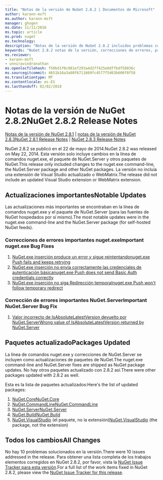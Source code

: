 ```yaml
---
title: "Notas de la versión de NuGet 2.8.2 | Documentos de Microsoft"
author: karann-msft
ms.author: karann-msft
manager: ghogen
ms.date: 11/11/2016
ms.topic: article
ms.prod: nuget
ms.technology: 
description: "Notas de la versión de NuGet 2.8.2 incluidos problemas conocidos, correcciones de errores, las funciones agregadas y dcr."
keywords: "NuGet 2.8.2 notas de la versión, correcciones de errores, problemas, conocidos agregan características, DCR"
ms.reviewer:
- karann-msft
- unniravindranathan
ms.openlocfilehash: f50bd1f0c981ef293a4d2ff425e0dffbdf58036c
ms.sourcegitcommit: 4651b16a3a08f6711669fc4577f5d63b600f8f58
ms.translationtype: MT
ms.contentlocale: es-ES
ms.lasthandoff: 02/02/2018
---
```

# <a name="nuget-282-release-notes"></a><span data-ttu-id="f12fe-104">Notas de la versión de NuGet 2.8.2</span><span class="sxs-lookup"><span data-stu-id="f12fe-104">NuGet 2.8.2 Release Notes</span></span>

<span data-ttu-id="f12fe-105">[Notas de la versión de NuGet 2.8.1](../release-notes/nuget-2.8.1.md) | [notas de la versión de NuGet 2.8.3](../release-notes/nuget-2.8.3.md)</span><span class="sxs-lookup"><span data-stu-id="f12fe-105">[NuGet 2.8.1 Release Notes](../release-notes/nuget-2.8.1.md) | [NuGet 2.8.3 Release Notes](../release-notes/nuget-2.8.3.md)</span></span>

<span data-ttu-id="f12fe-106">NuGet 2.8.2 se publicó en el 22 de mayo de 2014.</span><span class="sxs-lookup"><span data-stu-id="f12fe-106">NuGet 2.8.2 was released on May 22, 2014.</span></span>  <span data-ttu-id="f12fe-107">Esta versión solo incluye cambios en la línea de comandos nuget.exe, el paquete de NuGet.Server y otros paquetes de NuGet.</span><span class="sxs-lookup"><span data-stu-id="f12fe-107">This release only included changes to the nuget.exe command-line, the NuGet.Server package and other NuGet packages.</span></span>  <span data-ttu-id="f12fe-108">La versión no incluía una extensión de Visual Studio actualizado o WebMatrix.</span><span class="sxs-lookup"><span data-stu-id="f12fe-108">The release did not include an updated Visual Studio extension or WebMatrix extension.</span></span>

## <a name="notable-updates"></a><span data-ttu-id="f12fe-109">Actualizaciones importantes</span><span class="sxs-lookup"><span data-stu-id="f12fe-109">Notable Updates</span></span>

<span data-ttu-id="f12fe-110">Las actualizaciones más importantes se encontraban en la línea de comandos nuget.exe y el paquete de NuGet.Server (para las fuentes de NuGet hospedados por sí mismo).</span><span class="sxs-lookup"><span data-stu-id="f12fe-110">The most notable updates were in the nuget.exe command-line and the NuGet.Server package (for self-hosted NuGet feeds).</span></span>

### <a name="important-nugetexe-bug-fixes"></a><span data-ttu-id="f12fe-111">Correcciones de errores importantes nuget.exe</span><span class="sxs-lookup"><span data-stu-id="f12fe-111">Important nuget.exe Bug Fixes</span></span>

1. [<span data-ttu-id="f12fe-112">NuGet.exe inserción produce un error y sigue reintentando</span><span class="sxs-lookup"><span data-stu-id="f12fe-112">nuget.exe Push fails and keeps retrying</span></span>](https://nuget.codeplex.com/workitem/4000)
1. [<span data-ttu-id="f12fe-113">NuGet.exe inserción no envía correctamente las credenciales de autenticación básica</span><span class="sxs-lookup"><span data-stu-id="f12fe-113">nuget.exe Push does not send Basic Auth credentials correctly</span></span>](https://nuget.codeplex.com/workitem/4109)
1. [<span data-ttu-id="f12fe-114">NuGet.exe inserción no siga Redirección temporal</span><span class="sxs-lookup"><span data-stu-id="f12fe-114">nuget.exe Push won't follow temporary redirect</span></span>](https://nuget.codeplex.com/workitem/4050)

### <a name="important-nugetserver-bug-fix"></a><span data-ttu-id="f12fe-115">Corrección de errores importantes NuGet.Server</span><span class="sxs-lookup"><span data-stu-id="f12fe-115">Important NuGet.Server Bug Fix</span></span>

1. [<span data-ttu-id="f12fe-116">Valor incorrecto de IsAbsoluteLatestVersion devuelto por NuGet.Server</span><span class="sxs-lookup"><span data-stu-id="f12fe-116">Wrong value of IsAbsoluteLatestVersion returned by NuGet.Server</span></span>](https://nuget.codeplex.com/workitem/4147)

## <a name="packages-updated"></a><span data-ttu-id="f12fe-117">Paquetes actualizado</span><span class="sxs-lookup"><span data-stu-id="f12fe-117">Packages Updated</span></span>

<span data-ttu-id="f12fe-118">La línea de comandos nuget.exe y correcciones de NuGet.Server se incluyen como actualizaciones de paquetes de NuGet.</span><span class="sxs-lookup"><span data-stu-id="f12fe-118">The nuget.exe command-line and NuGet.Server fixes are shipped as NuGet package updates.</span></span>  <span data-ttu-id="f12fe-119">No hay otros paquetes actualizado con 2.8.2 así.</span><span class="sxs-lookup"><span data-stu-id="f12fe-119">There were other packages updated with 2.8.2 as well.</span></span>

<span data-ttu-id="f12fe-120">Esta es la lista de paquetes actualizados:</span><span class="sxs-lookup"><span data-stu-id="f12fe-120">Here's the list of updated packages:</span></span>

1. [<span data-ttu-id="f12fe-121">NuGet.Core</span><span class="sxs-lookup"><span data-stu-id="f12fe-121">NuGet.Core</span></span>](https://www.nuget.org/packages/NuGet.Core/)
1. [<span data-ttu-id="f12fe-122">NuGet.CommandLine</span><span class="sxs-lookup"><span data-stu-id="f12fe-122">NuGet.CommandLine</span></span>](https://www.nuget.org/packages/NuGet.CommandLine/)
1. [<span data-ttu-id="f12fe-123">NuGet.Server</span><span class="sxs-lookup"><span data-stu-id="f12fe-123">NuGet.Server</span></span>](https://www.nuget.org/packages/NuGet.Server/)
1. [<span data-ttu-id="f12fe-124">NuGet.Build</span><span class="sxs-lookup"><span data-stu-id="f12fe-124">NuGet.Build</span></span>](https://www.nuget.org/packages/NuGet.Build/)
1. <span data-ttu-id="f12fe-125">[NuGet.VisualStudio](https://www.nuget.org/packages/NuGet.VisualStudio/) (el paquete, no la extensión)</span><span class="sxs-lookup"><span data-stu-id="f12fe-125">[NuGet.VisualStudio](https://www.nuget.org/packages/NuGet.VisualStudio/) (the package, not the extension)</span></span>

## <a name="all-changes"></a><span data-ttu-id="f12fe-126">Todos los cambios</span><span class="sxs-lookup"><span data-stu-id="f12fe-126">All Changes</span></span>
<span data-ttu-id="f12fe-127">No hay 10 problemas solucionados en la versión.</span><span class="sxs-lookup"><span data-stu-id="f12fe-127">There were 10 issues addressed in the release.</span></span> <span data-ttu-id="f12fe-128">Para obtener una lista completa de los trabajos elementos corregidos en NuGet 2.8.2, por favor, vista la [NuGet Issue Tracker para esta versión](https://nuget.codeplex.com/workitem/list/advanced?keyword=&status=All&type=All&priority=All&release=NuGet%202.8.2&assignedTo=All&component=All&sortField=LastUpdatedDate&sortDirection=Descending&page=0&reasonClosed=All).</span><span class="sxs-lookup"><span data-stu-id="f12fe-128">For a full list of the work items fixed in NuGet 2.8.2, please view the [NuGet Issue Tracker for this release](https://nuget.codeplex.com/workitem/list/advanced?keyword=&status=All&type=All&priority=All&release=NuGet%202.8.2&assignedTo=All&component=All&sortField=LastUpdatedDate&sortDirection=Descending&page=0&reasonClosed=All).</span></span>

